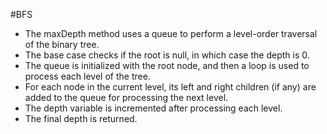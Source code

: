 #BFS
* The maxDepth method uses a queue to perform a level-order traversal of the binary tree.
* The base case checks if the root is null, in which case the depth is 0.
* The queue is initialized with the root node, and then a loop is used to process each level of the tree.
* For each node in the current level, its left and right children (if any) are added to the queue for processing the next level.
* The depth variable is incremented after processing each level.
* The final depth is returned.
